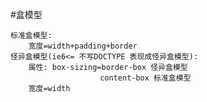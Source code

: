 #盒模型

    标准盒模型:
        宽度=width+padding+border
    怪异盒模型(ie6<= 不写DOCTYPE 表现成怪异盒模型):
        属性: box-sizing=border-box 怪异盒模型
                        content-box 标准盒模型
        宽度=width
